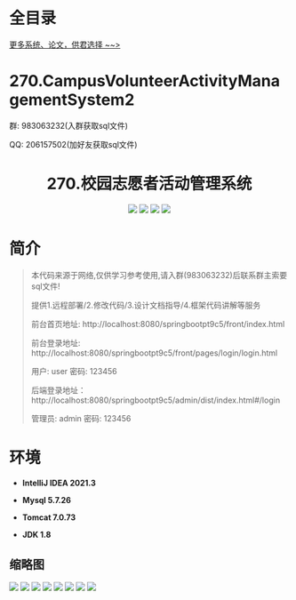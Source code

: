 # 全目录

[更多系统、论文，供君选择 ~~>](https://www.yuque.com/wisebit/blog)

# 270.CampusVolunteerActivityManagementSystem2

<p>群: 983063232(入群获取sql文件)</p>
<p>QQ: 206157502(加好友获取sql文件)</p>

<p><h1 align="center">270.校园志愿者活动管理系统</h1></p>


<p align="center">
	<img src="https://img.shields.io/badge/jdk-1.8-orange.svg"/>
    <img src="https://img.shields.io/badge/springboot-5.x-lightgrey.svg"/>
    <img src="https://img.shields.io/badge/vue-3.x-blue.svg"/>
    <img src="https://img.shields.io/badge/mybatis-5.x-yellow.svg"/>
</p>

# 简介


> 本代码来源于网络,仅供学习参考使用,请入群(983063232)后联系群主索要sql文件!
>
> 提供1.远程部署/2.修改代码/3.设计文档指导/4.框架代码讲解等服务
>
> 前台首页地址: http://localhost:8080/springbootpt9c5/front/index.html
>
> 前台登录地址: http://localhost:8080/springbootpt9c5/front/pages/login/login.html
>
> 用户: user 密码: 123456
>
> 后端登录地址：http://localhost:8080/springbootpt9c5/admin/dist/index.html#/login
>
> 管理员: admin   密码: 123456
>

# 环境

- <b>IntelliJ IDEA 2021.3</b>

- <b>Mysql 5.7.26</b>

- <b>Tomcat 7.0.73</b>

- <b>JDK 1.8</b>




## 缩略图

![](https://bitwise.oss-cn-heyuan.aliyuncs.com/2024/9/10/2653c062-0a85-48f5-8edc-5c79c098f966.png)
![](https://bitwise.oss-cn-heyuan.aliyuncs.com/2024/9/10/289f83d3-df15-4409-9342-e91c6b118c5b.png)
![](https://bitwise.oss-cn-heyuan.aliyuncs.com/2024/9/10/88d312e3-3f6b-4440-b07e-4f3cca6aeab0.png)
![](https://bitwise.oss-cn-heyuan.aliyuncs.com/2024/9/10/23027075-3b51-49be-9bd9-dbc34706dae1.png)
![](https://bitwise.oss-cn-heyuan.aliyuncs.com/2024/9/10/ba2b14f5-9437-4a37-b6ba-f4d363c3e601.png)
![](https://bitwise.oss-cn-heyuan.aliyuncs.com/2024/9/10/57a397b3-8857-4a9b-b50d-bc1adc8bed99.png)
![](https://bitwise.oss-cn-heyuan.aliyuncs.com/2024/9/10/eabdac2a-f1c3-4524-bc08-a1ce37c3017e.png)
![](https://bitwise.oss-cn-heyuan.aliyuncs.com/2024/9/10/78a91e78-5246-42b5-8b54-fe3e6eb03c1e.png)

